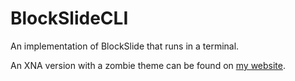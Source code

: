 # BlockSlideCLI
An implementation of BlockSlide that runs in a terminal.

An XNA version with a zombie theme can be found on [my website](http://nolat.org/projects/#ZombieSlide).
